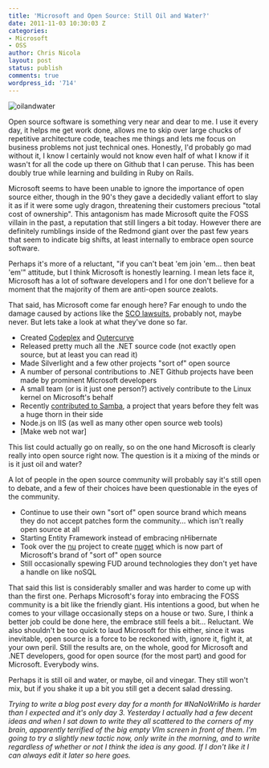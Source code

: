 ```yaml
---
title: 'Microsoft and Open Source: Still Oil and Water?'
date: 2011-11-03 10:30:03 Z
categories:
- Microsoft
- OSS
author: Chris Nicola
layout: post
status: publish
comments: true
wordpress_id: '714'
---
```


![][1]

Open source software is something very near and dear to me. I use it every day,
it helps me get work done, allows me to skip over large chucks of repetitive
architecture code, teaches me things and lets me focus on business problems not
just technical ones. Honestly, I'd probably go mad without it, I know I
certainly would not know even half of what I know if it wasn't for all the code
up there on Github that I can peruse. This has been doubly true while learning
and building in Ruby on Rails.

Microsoft seems to have been unable to ignore the importance of open source
either, though in the 90's they gave a decidedly valiant effort to slay it as
if it were some ugly dragon, threatening their customers precious "total cost
of ownership". This antagonism has made Microsoft quite the FOSS villain in the
past, a reputation that still lingers a bit today. However there are definitely
rumblings inside of the Redmond giant over the past few years that seem to
indicate big shifts, at least internally to embrace open source software.  

<!--more-->

Perhaps it's more of a reluctant, "if you can't beat 'em join 'em... then beat
'em'" attitude, but I think Microsoft is honestly learning. I mean lets face
it, Microsoft has a lot of software developers and I for one don't believe for
a moment that the majority of them are anti-open source zealots.

That said, has Microsoft come far enough here? Far enough to undo the damage
caused by actions like the [SCO lawsuits][3], probably not, maybe never. But
lets take a look at what they've done so far.

  * Created [Codeplex][4] and [Outercurve][5]
  * Released pretty much all the .NET source code (not exactly open source, but at least you can read it)
  * Made Silverlight and a few other projects "sort of" open source 
  * A number of personal contributions to .NET Github projects have been made by prominent Microsoft developers
  * A small team (or is it just one person?) actively contribute to the Linux kernel on Microsoft's behalf
  * Recently [contributed to Samba][6], a project that years before they felt was a huge thorn in their side
  * Node.js on IIS (as well as many other open source web tools)
  * [Make web not war]

This list could actually go on really, so on the one hand Microsoft is clearly
really into open source right now. The question is it a mixing of the minds or
is it just oil and water?

A lot of people in the open source community will probably say it's still open to debate, and a few of their choices have been questionable in the eyes of the community.

  * Continue to use their own "sort of" open source brand which means they do not accept patches form the community... which isn't really open source at all
  * Starting Entity Framework instead of embracing nHibernate
  * Took over the [nu][7] project to create [nuget][8] which is now part of Microsoft's brand of "sort of" open source
  * Still occasionally spewing FUD around technologies they don't yet have a handle on like noSQL

That said this list is considerably smaller and was harder to come up with than
the first one. Perhaps Microsoft's foray into embracing the FOSS community is a
bit like the friendly giant. His intentions a good, but when he comes to your
village occasionally steps on a house or two. Sure, I think a better job could
be done here, the embrace still feels a bit... Reluctant. We also shouldn't be
too quick to laud Microsoft for this either, since it was inevitable, open
source is a force to be reckoned with, ignore it, fight it, at your own peril.
Still the results are, on the whole, good for Microsoft and .NET developers,
good for open source (for the most part) and good for Microsoft. Everybody
wins.

Perhaps it is still oil and water, or maybe, oil and vinegar. They still won't
mix, but if you shake it up a bit you still get a decent salad dressing.

_Trying to write a blog post every day for a month for #NaNoWriMo is harder
than I expected and it's only day 3. Yesterday I actually had a few decent
ideas and when I sat down to write they all scattered to the corners of my
brain, apparently terrified of the big empty VIm screen in front of them. I'm
going to try a slightly new tactic now, only write in the morning, and to write
regardless of whether or not I think the idea is any good. If I don't like it I
can always edit it later so here goes._

   [1]: /images/oilandwater-300x196.jpg (oilandwater)
   [2]: /images/oilandwater.jpg
   [3]: http://en.wikipedia.org/wiki/SCO-Linux_controversies#Microsoft_funding_of_SCO_controversy
   [4]: http://www.codeplex.com/
   [5]: http://www.outercurve.org/
   [6]: http://m.zdnet.com/blog/open-source/microsoft-contributes-open-source-code-to-samba/9860
   [7]: http://ayende.com/blog/4569/package-management-for-net-nu
   [8]: http://nuget.codeplex.com/

